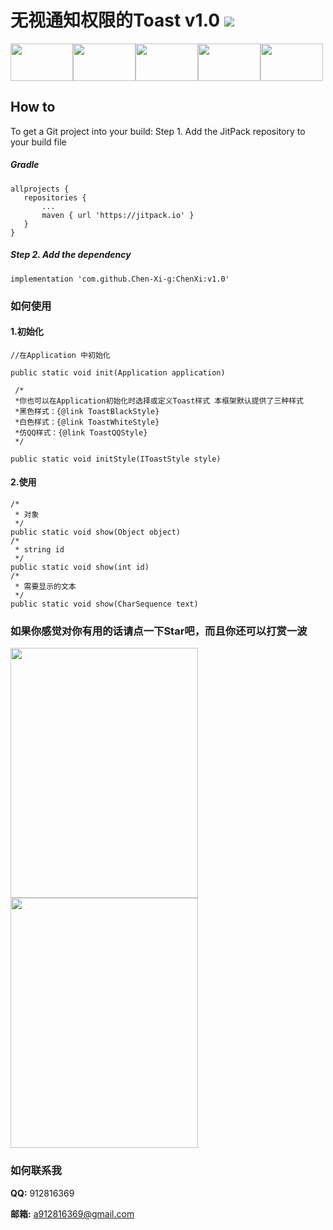 # 无视通知权限的Toast   v1.0  [![](https://jitpack.io/v/Chen-Xi-g/ToastUtils.svg)](https://jitpack.io/#Chen-Xi-g/ToastUtils)
 <img src="http://a3.qpic.cn/psb?/V12LSg7n0Vj1Fg/nKIJtyxKiSKDuL*RaIM4yca0Cc9WtmD5s2txG61PCB0!/b/dFIBAAAAAAAA&ek=1&kp=1&pt=0&bo=yADIAMgAyAADGTw!&tl=1&vuin=912816369&tm=1544418000&sce=60-2-2&rf=viewer_4"  height="60" width="100"><img src="http://m.qpic.cn/psb?/V12LSg7n0Vj1Fg/aQWM2qX1u9g6jCRA54s.GEBjdpwpiwMqcPUoyOGd8Bk!/b/dFQBAAAAAAAA&bo=yADIAMgAyAADGTw!&rf=viewer_4" height="60" width="100"><img src="http://m.qpic.cn/psb?/V12LSg7n0Vj1Fg/0CArzmNrN9SFGn.29tWke0g3UuHQHvQRz3vZQaKqj6I!/b/dDQBAAAAAAAA&bo=yADIAMgAyAADGTw!&rf=viewer_4" height="60" width="100"><img src="http://m.qpic.cn/psb?/V12LSg7n0Vj1Fg/sxQLkfTKlX6LDxS3DjJMfnf4s6px3byX.lNGs.tEECM!/b/dFMBAAAAAAAA&bo=yADIAMgAyAADGTw!&rf=viewer_4" height="60" width="100"><img src="http://a3.qpic.cn/psb?/V12LSg7n0Vj1Fg/nKIJtyxKiSKDuL*RaIM4yca0Cc9WtmD5s2txG61PCB0!/b/dFIBAAAAAAAA&ek=1&kp=1&pt=0&bo=yADIAMgAyAADGTw!&tl=1&vuin=912816369&tm=1544418000&sce=60-2-2&rf=viewer_4" height="60" width="100">
 
 How to
--

 To get a Git project into your build:
 Step 1. Add the JitPack repository to your build file
 
##### Gradle

 ```
allprojects {
	repositories {
		...
		maven { url 'https://jitpack.io' }
	}
}
```

##### Step 2. Add the dependency

 ```
implementation 'com.github.Chen-Xi-g:ChenXi:v1.0'
```

 ### 如何使用
 
 #### 1.初始化
 
```
//在Application 中初始化

public static void init(Application application) 

 /*
 *你也可以在Application初始化时选择或定义Toast样式 本框架默认提供了三种样式
 *黑色样式：{@link ToastBlackStyle}
 *白色样式：{@link ToastWhiteStyle}
 *仿QQ样式：{@link ToastQQStyle}
 */
 
public static void initStyle(IToastStyle style)
```
 
 #### 2.使用
 
```
/*
 * 对象
 */
public static void show(Object object) 
/*
 * string id
 */
public static void show(int id)
/*
 * 需要显示的文本
 */
public static void show(CharSequence text)
```

 ### 如果你感觉对你有用的话请点一下Star吧，而且你还可以打赏一波
 
 <img src="http://r.photo.store.qq.com/psb?/V12LSg7n0Vj1Fg/JIE.r7vzYd0JdQV4.U8AFDF2wy5d*DXixdQZ2ZFiV6I!/r/dEYBAAAAAAAA" height = "400" width = "300">      <img src="http://r.photo.store.qq.com/psb?/V12LSg7n0Vj1Fg/64q8qbMEanfoAXbFWxrESl6QXS7ITX63kCabiSRL440!/r/dLYAAAAAAAAA" height = "400" width = "300">
 
 ### 如何联系我
 
 **QQ:** 912816369
 
 **邮箱:** a912816369@gmail.com
